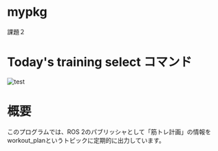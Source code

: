 # mypkg
課題２
# Today's training select コマンド

![test](https://github.com/fukuurakokuki123/mypkg/actions/workflows/test.yml/badge.svg)

# 概要
このプログラムでは、ROS 2のパブリッシャとして「筋トレ計画」の情報をworkout_planというトピックに定期的に出力しています。
